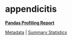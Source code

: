 # appendicitis

[**Pandas Profiling Report**](https://epistasislab.github.io/penn-ml-benchmarks/profile/appendicitis.html)

[Metadata](metadata.yaml) | [Summary Statistics](summary_stats.csv)

